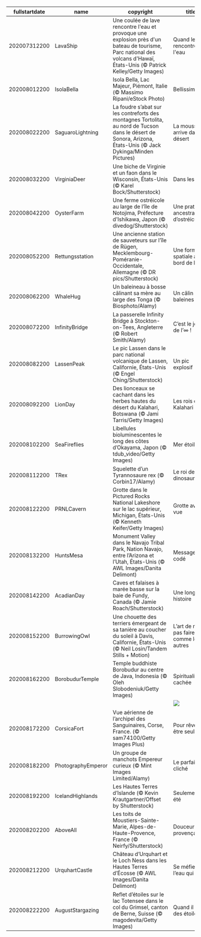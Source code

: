 |fullstartdate|name|copyright|title|image|
|--|--|--|--|--|
202007312200|LavaShip|Une coulée de lave rencontre l'eau et provoque une explosion près d'un bateau de tourisme, Parc national des volcans d'Hawaï, États-Unis (© Patrick Kelley/Getty Images)|Quand le feu rencontre l'eau|![](/fr-FR/2020/08/202007312200LavaShip.jpg)|
202008012200|IsolaBella|Isola Bella, Lac Majeur, Piémont, Italie (© Massimo Ripani/eStock Photo)|Bellissima !|![](/fr-FR/2020/08/202008012200IsolaBella.jpg)|
202008022200|SaguaroLightning|La foudre s’abat sur les contreforts des montagnes Tortolita, au nord de Tucson dans le désert de Sonora, Arizona, États-Unis (© Jack Dykinga/Minden Pictures)|La mousson arrive dans le désert|![](/fr-FR/2020/08/202008022200SaguaroLightning.jpg)|
202008032200|VirginiaDeer|Une biche de Virginie et un faon dans le Wisconsin, États-Unis (© Karel Bock/Shutterstock)|Dans les bois|![](/fr-FR/2020/08/202008032200VirginiaDeer.jpg)|
202008042200|OysterFarm|Une ferme ostréicole au large de l’île de Notojima, Préfecture d'Ishikawa, Japon (© divedog/Shutterstock)|Une pratique ancestrale d’ostréiculture|![](/fr-FR/2020/08/202008042200OysterFarm.jpg)|
202008052200|Rettungsstation|Une ancienne station de sauveteurs sur l’île de Rügen, Mecklembourg-Poméranie-Occidentale, Allemagne (© DR pics/Shutterstock)|Une forme spatiale au bord de l’eau|![](/fr-FR/2020/08/202008052200Rettungsstation.jpg)|
202008062200|WhaleHug|Un baleineau à bosse câlinant sa mère au large des Tonga (© Biosphoto/Alamy)|Un câlin entre baleines|![](/fr-FR/2020/08/202008062200WhaleHug.jpg)|
202008072200|InfinityBridge|La passerelle Infinity Bridge à Stockton-on-Tees, Angleterre (© Robert Smith/Alamy)|C’est le jour de l’∞ !|![](/fr-FR/2020/08/202008072200InfinityBridge.jpg)|
202008082200|LassenPeak|Le pic Lassen dans le parc national volcanique de Lassen, Californie, États-Unis (© Engel Ching/Shutterstock)|Un pic explosif|![](/fr-FR/2020/08/202008082200LassenPeak.jpg)|
202008092200|LionDay|Des lionceaux se cachant dans les herbes hautes du désert du Kalahari, Botswana (© Jami Tarris/Getty Images)|Les rois du Kalahari|![](/fr-FR/2020/08/202008092200LionDay.jpg)|
202008102200|SeaFireflies|Libellules bioluminescentes le long des côtes d’Okayama, Japon (© tdub_video/Getty Images)|Mer étoilée|![](/fr-FR/2020/08/202008102200SeaFireflies.jpg)|
202008112200|TRex|Squelette d’un Tyrannosaure rex (© Corbin17/Alamy)|Le roi des dinosaures|![](/fr-FR/2020/08/202008112200TRex.jpg)|
202008122200|PRNLCavern|Grotte dans le Pictured Rocks National Lakeshore sur le lac supérieur, Michigan, États-Unis (© Kenneth Keifer/Getty Images)|Grotte avec vue|![](/fr-FR/2020/08/202008122200PRNLCavern.jpg)|
202008132200|HuntsMesa|Monument Valley dans le Navajo Tribal Park, Nation Navajo, entre l’Arizona et l’Utah, États-Unis (© AWL Images/Danita Delimont)|Message codé|![](/fr-FR/2020/08/202008132200HuntsMesa.jpg)|
202008142200|AcadianDay|Caves et falaises à marée basse sur la baie de Fundy, Canada (© Jamie Roach/Shutterstock)|Une longue histoire|![](/fr-FR/2020/08/202008142200AcadianDay.jpg)|
202008152200|BurrowingOwl|Une chouette des terriers émergeant de sa tanière au coucher du soleil à Davis, Californie, États-Unis (© Neil Losin/Tandem Stills + Motion)|L’art de ne pas faire comme les autres|![](/fr-FR/2020/08/202008152200BurrowingOwl.jpg)|
202008162200|BorobudurTemple|Temple buddhiste Borobudur au centre de Java, Indonesia (© Oleh Slobodeniuk/Getty Images)|Spiritualité cachée|![](/fr-FR/2020/08/202008162200BorobudurTemple.jpg)|
||||![](/fr-FR/2020/08/.jpg)|
202008172200|CorsicaFort|Vue aérienne de l’archipel des Sanguinaires, Corse, France. (© sam74100/Getty Images Plus)|Pour rêver et être seul|![](/fr-FR/2020/08/202008172200CorsicaFort.jpg)|
202008182200|PhotographyEmperor|Un groupe de manchots Empereur curieux (© Mint Images Limited/Alamy)|Le parfait cliché|![](/fr-FR/2020/08/202008182200PhotographyEmperor.jpg)|
202008192200|IcelandHighlands|Les Hautes Terres d’Islande (© Kevin Krautgartner/Offset by Shutterstock)|Seulement en été|![](/fr-FR/2020/08/202008192200IcelandHighlands.jpg)|
202008202200|AboveAll|Les toits de Moustiers-Sainte-Marie, Alpes-de-Haute-Provence, France (© Neirfy/Shutterstock)|Douceur provençale|![](/fr-FR/2020/08/202008202200AboveAll.jpg)|
202008212200|UrquhartCastle|Château d’Urquhart et le Loch Ness dans les Hautes Terres d’Écosse (© AWL Images/Danita Delimont)|Se méfier de l’eau qui dort|![](/fr-FR/2020/08/202008212200UrquhartCastle.jpg)|
202008222200|AugustStargazing|Reflet d’étoiles sur le lac Totensee dans le col du Grimsel, canton de Berne, Suisse (© magodevita/Getty Images)|Quand il pleut des étoiles|![](/fr-FR/2020/08/202008222200AugustStargazing.jpg)|
